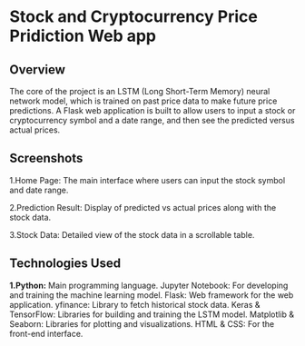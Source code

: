 # Stock and Cryptocurrency Price Pridiction Web app

## Overview
The core of the project is an LSTM (Long Short-Term Memory) neural network model, which is trained on past price data to make future price predictions. A Flask web application is built to allow users to input a stock or cryptocurrency symbol and a date range, and then see the predicted versus actual prices.

## Screenshots

1.Home Page: The main interface where users can input the stock symbol and date range.

2.Prediction Result: Display of predicted vs actual prices along with the stock data.

3.Stock Data: Detailed view of the stock data in a scrollable table.

## Technologies Used
**1.Python:** Main programming language.
Jupyter Notebook: For developing and training the machine learning model.
Flask: Web framework for the web application.
yfinance: Library to fetch historical stock data.
Keras & TensorFlow: Libraries for building and training the LSTM model.
Matplotlib & Seaborn: Libraries for plotting and visualizations.
HTML & CSS: For the front-end interface.

